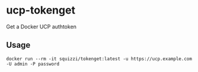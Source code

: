 # ucp-tokenget
Get a Docker UCP authtoken

## Usage
~~~
docker run --rm -it squizzi/tokenget:latest -u https://ucp.example.com -U admin -P password
~~~


